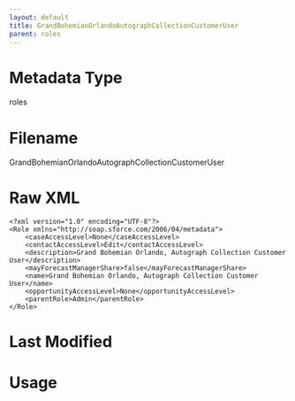 ```yaml
---
layout: default
title: GrandBohemianOrlandoAutographCollectionCustomerUser
parent: roles
---
```

# Metadata Type
roles


# Filename 
GrandBohemianOrlandoAutographCollectionCustomerUser


# Raw XML
```
<?xml version="1.0" encoding="UTF-8"?>
<Role xmlns="http://soap.sforce.com/2006/04/metadata">
    <caseAccessLevel>None</caseAccessLevel>
    <contactAccessLevel>Edit</contactAccessLevel>
    <description>Grand Bohemian Orlando, Autograph Collection Customer User</description>
    <mayForecastManagerShare>false</mayForecastManagerShare>
    <name>Grand Bohemian Orlando, Autograph Collection Customer User</name>
    <opportunityAccessLevel>None</opportunityAccessLevel>
    <parentRole>Admin</parentRole>
</Role>
```


# Last Modified


# Usage
